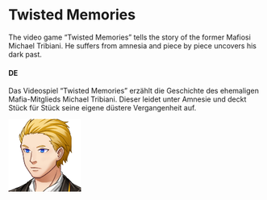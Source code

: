 # Twisted Memories
The video game “Twisted Memories” tells the story of the former Mafiosi Michael Tribiani. He suffers from amnesia and piece by piece uncovers his dark past. 

#### DE
Das Videospiel “Twisted Memories” erzählt die Geschichte des ehemaligen Mafia-Mitglieds Michael Tribiani. Dieser leidet unter Amnesie und deckt Stück für Stück seine eigene düstere Vergangenheit auf.

![Micheal](dev/img/faces/michael2.png)
